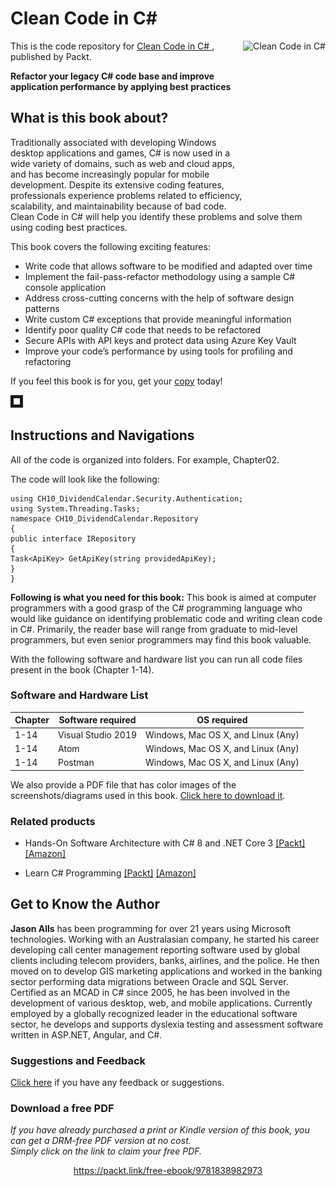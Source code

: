 


# Clean Code in C# 

<a href="https://www.packtpub.com/programming/clean-code-in-c?utm_source=github&utm_medium=repository&utm_campaign=9781838982973"><img src="https://www.packtpub.com/media/catalog/product/cache/bf3310292d6e1b4ca15aeea773aca35e/9/7/9781838982973-original_27.jpeg" alt="Clean Code in C# " height="256px" align="right"></a>

This is the code repository for [Clean Code in C# ](https://www.packtpub.com/programming/clean-code-in-c?utm_source=github&utm_medium=repository&utm_campaign=9781838982973), published by Packt.

**Refactor your legacy C# code base and improve application performance by applying best practices**

## What is this book about?
Traditionally associated with developing Windows desktop applications and games, C# is now used in a wide variety of domains, such as web and cloud apps, and has become increasingly popular for mobile development. Despite its extensive coding features, professionals experience problems related to efficiency, scalability, and maintainability because of bad code. Clean Code in C# will help you identify these problems and solve them using coding best practices.


This book covers the following exciting features:
* Write code that allows software to be modified and adapted over time 
* Implement the fail-pass-refactor methodology using a sample C# console application 
* Address cross-cutting concerns with the help of software design patterns 
* Write custom C# exceptions that provide meaningful information 
* Identify poor quality C# code that needs to be refactored 
* Secure APIs with API keys and protect data using Azure Key Vault 
* Improve your code’s performance by using tools for profiling and refactoring

If you feel this book is for you, get your [copy](https://www.amazon.com/dp/1838982973) today!

<a href="https://www.packtpub.com/?utm_source=github&utm_medium=banner&utm_campaign=GitHubBanner"><img src="https://raw.githubusercontent.com/PacktPublishing/GitHub/master/GitHub.png" 
alt="https://www.packtpub.com/" border="5" /></a>

## Instructions and Navigations
All of the code is organized into folders. For example, Chapter02.

The code will look like the following:
```
using CH10_DividendCalendar.Security.Authentication;
using System.Threading.Tasks;
namespace CH10_DividendCalendar.Repository
{
public interface IRepository
{
Task<ApiKey> GetApiKey(string providedApiKey);
}
}
```

**Following is what you need for this book:**
This book is aimed at computer programmers with a good grasp of the C# programming language who would like guidance on identifying problematic code and writing clean code in C#. Primarily, the reader base will range from graduate to mid-level programmers, but even senior programmers may find this book valuable.

With the following software and hardware list you can run all code files present in the book (Chapter 1-14).
### Software and Hardware List
| Chapter | Software required | OS required |
| -------- | ------------------------------------ | ----------------------------------- |
| 1-14 | Visual Studio 2019 | Windows, Mac OS X, and Linux (Any) |
| 1-14 | Atom | Windows, Mac OS X, and Linux (Any) |
| 1-14 | Postman | Windows, Mac OS X, and Linux (Any) |

We also provide a PDF file that has color images of the screenshots/diagrams used in this book. [Click here to download it]( https:/?/?static.?packt-?cdn.?com/?downloads/).

### Related products
* Hands-On Software Architecture with C# 8 and .NET Core 3  [[Packt]](https://www.packtpub.com/programming/hands-on-software-architecture-with-c-8?utm_source=github&utm_medium=repository&utm_campaign=9781789800937) [[Amazon]](https://www.amazon.com/dp/1789800935)

* Learn C# Programming [[Packt]](https://www.packtpub.com/programming/learn-c-8?utm_source=github&utm_medium=repository&utm_campaign=) [[Amazon]](https://www.amazon.com/dp/1789805864)

## Get to Know the Author
**Jason Alls**
has been programming for over 21 years using Microsoft technologies. Working
with an Australasian company, he started his career developing call center management reporting software used by global clients including telecom providers, banks, airlines, and the police. He then moved on to develop GIS marketing applications and worked in the banking sector performing data migrations between Oracle and SQL Server. Certified as an MCAD in C# since 2005, he has been involved in the development of various desktop, web,
and mobile applications.
Currently employed by a globally recognized leader in the educational software sector, he develops and supports dyslexia testing and assessment software written in ASP.NET, Angular, and C#.

### Suggestions and Feedback
[Click here](https://docs.google.com/forms/d/e/1FAIpQLSdy7dATC6QmEL81FIUuymZ0Wy9vH1jHkvpY57OiMeKGqib_Ow/viewform) if you have any feedback or suggestions.


### Download a free PDF

 <i>If you have already purchased a print or Kindle version of this book, you can get a DRM-free PDF version at no cost.<br>Simply click on the link to claim your free PDF.</i>
<p align="center"> <a href="https://packt.link/free-ebook/9781838982973">https://packt.link/free-ebook/9781838982973 </a> </p>